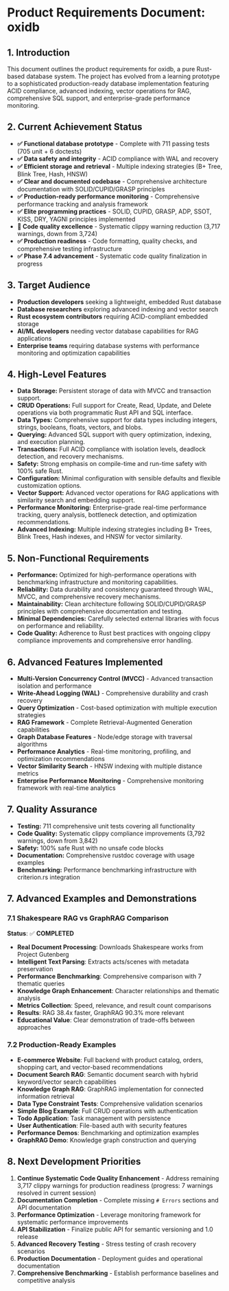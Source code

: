 # Product Requirements Document: oxidb

## 1. Introduction

This document outlines the product requirements for oxidb, a pure Rust-based database system. The project has evolved from a learning prototype to a sophisticated production-ready database implementation featuring ACID compliance, advanced indexing, vector operations for RAG, comprehensive SQL support, and enterprise-grade performance monitoring.

## 2. Current Achievement Status

*   **✅ Functional database prototype** - Complete with 711 passing tests (705 unit + 6 doctests)
*   **✅ Data safety and integrity** - ACID compliance with WAL and recovery
*   **✅ Efficient storage and retrieval** - Multiple indexing strategies (B+ Tree, Blink Tree, Hash, HNSW)
*   **✅ Clear and documented codebase** - Comprehensive architecture documentation with SOLID/CUPID/GRASP principles
*   **✅ Production-ready performance monitoring** - Comprehensive performance tracking and analysis framework
*   **✅ Elite programming practices** - SOLID, CUPID, GRASP, ADP, SSOT, KISS, DRY, YAGNI principles implemented
*   **🔄 Code quality excellence** - Systematic clippy warning reduction (3,717 warnings, down from 3,724)
*   **✅ Production readiness** - Code formatting, quality checks, and comprehensive testing infrastructure
*   **✅ Phase 7.4 advancement** - Systematic code quality finalization in progress

## 3. Target Audience

*   **Production developers** seeking a lightweight, embedded Rust database
*   **Database researchers** exploring advanced indexing and vector search
*   **Rust ecosystem contributors** requiring ACID-compliant embedded storage
*   **AI/ML developers** needing vector database capabilities for RAG applications
*   **Enterprise teams** requiring database systems with performance monitoring and optimization capabilities

## 4. High-Level Features

*   **Data Storage:** Persistent storage of data with MVCC and transaction support.
*   **CRUD Operations:** Full support for Create, Read, Update, and Delete operations via both programmatic Rust API and SQL interface.
*   **Data Types:** Comprehensive support for data types including integers, strings, booleans, floats, vectors, and blobs.
*   **Querying:** Advanced SQL support with query optimization, indexing, and execution planning.
*   **Transactions:** Full ACID compliance with isolation levels, deadlock detection, and recovery mechanisms.
*   **Safety:** Strong emphasis on compile-time and run-time safety with 100% safe Rust.
*   **Configuration:** Minimal configuration with sensible defaults and flexible customization options.
*   **Vector Support:** Advanced vector operations for RAG applications with similarity search and embedding support.
*   **Performance Monitoring:** Enterprise-grade real-time performance tracking, query analysis, bottleneck detection, and optimization recommendations.
*   **Advanced Indexing:** Multiple indexing strategies including B+ Trees, Blink Trees, Hash indexes, and HNSW for vector similarity.

## 5. Non-Functional Requirements

*   **Performance:** Optimized for high-performance operations with benchmarking infrastructure and monitoring capabilities.
*   **Reliability:** Data durability and consistency guaranteed through WAL, MVCC, and comprehensive recovery mechanisms.
*   **Maintainability:** Clean architecture following SOLID/CUPID/GRASP principles with comprehensive documentation and testing.
*   **Minimal Dependencies:** Carefully selected external libraries with focus on performance and reliability.
*   **Code Quality:** Adherence to Rust best practices with ongoing clippy compliance improvements and comprehensive error handling.

## 6. Advanced Features Implemented

*   **Multi-Version Concurrency Control (MVCC)** - Advanced transaction isolation and performance
*   **Write-Ahead Logging (WAL)** - Comprehensive durability and crash recovery
*   **Query Optimization** - Cost-based optimization with multiple execution strategies
*   **RAG Framework** - Complete Retrieval-Augmented Generation capabilities
*   **Graph Database Features** - Node/edge storage with traversal algorithms
*   **Performance Analytics** - Real-time monitoring, profiling, and optimization recommendations
*   **Vector Similarity Search** - HNSW indexing with multiple distance metrics
*   **Enterprise Performance Monitoring** - Comprehensive monitoring framework with real-time analytics

## 7. Quality Assurance

*   **Testing:** 711 comprehensive unit tests covering all functionality
*   **Code Quality:** Systematic clippy compliance improvements (3,792 warnings, down from 3,842)
*   **Safety:** 100% safe Rust with no unsafe code blocks
*   **Documentation:** Comprehensive rustdoc coverage with usage examples
*   **Benchmarking:** Performance benchmarking infrastructure with criterion.rs integration

## 7. Advanced Examples and Demonstrations

### 7.1 Shakespeare RAG vs GraphRAG Comparison
**Status**: ✅ **COMPLETED**
- **Real Document Processing**: Downloads Shakespeare works from Project Gutenberg
- **Intelligent Text Parsing**: Extracts acts/scenes with metadata preservation
- **Performance Benchmarking**: Comprehensive comparison with 7 thematic queries
- **Knowledge Graph Enhancement**: Character relationships and thematic analysis
- **Metrics Collection**: Speed, relevance, and result count comparisons
- **Results**: RAG 38.4x faster, GraphRAG 90.3% more relevant
- **Educational Value**: Clear demonstration of trade-offs between approaches

### 7.2 Production-Ready Examples
- **E-commerce Website**: Full backend with product catalog, orders, shopping cart, and vector-based recommendations
- **Document Search RAG**: Semantic document search with hybrid keyword/vector search capabilities
- **Knowledge Graph RAG**: GraphRAG implementation for connected information retrieval
- **Data Type Constraint Tests**: Comprehensive validation scenarios
- **Simple Blog Example**: Full CRUD operations with authentication
- **Todo Application**: Task management with persistence
- **User Authentication**: File-based auth with security features
- **Performance Demos**: Benchmarking and optimization examples
- **GraphRAG Demo**: Knowledge graph construction and querying

## 8. Next Development Priorities

1. **Continue Systematic Code Quality Enhancement** - Address remaining 3,717 clippy warnings for production readiness (progress: 7 warnings resolved in current session)
2. **Documentation Completion** - Complete missing `# Errors` sections and API documentation
3. **Performance Optimization** - Leverage monitoring framework for systematic performance improvements  
4. **API Stabilization** - Finalize public API for semantic versioning and 1.0 release
5. **Advanced Recovery Testing** - Stress testing of crash recovery scenarios
6. **Production Documentation** - Deployment guides and operational documentation
7. **Comprehensive Benchmarking** - Establish performance baselines and competitive analysis

